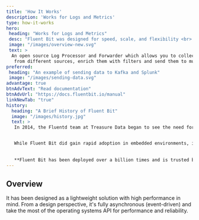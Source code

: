 ```yaml
---
title: 'How It Works'
description: 'Works for Logs and Metrics'
type: how-it-works
hero:
 heading: "Works for Logs and Metrics"
 desc: "Fluent Bit was designed for speed, scale, and flexibility <br> in a very lightweight, efficient package."
 image: "/images/overview-new.svg"
 text: >
  An open source Log Processor and Forwarder which allows you to collect any data like metrics and logs\
   from different sources, enrich them with filters and send them to multiple destinations. 
preferred:
 heading: "An example of sending data to Kafka and Splunk"
 image: "/images/sending-data.svg"
advantage: true
btnAdvText: "Read documentation"
btnAdvUrl: "https://docs.fluentbit.io/manual"
linkNewTab: "true"
history:
  heading: "A Brief History of Fluent Bit"
  image: "/images/history.jpg"
  text: >
   In 2014, the Fluentd team at Treasure Data began to see the need for a more lightweight log processor to be used in resource-constrained environments like embedded Linux and gateways.  The objective was to **provide all the speed, scale, and flexibility** of Fluentd in a smaller, more efficient footprint. The result was Fluent Bit.


   While Fluent Bit did gain rapid adoption in embedded environments, its lightweight, efficient design also made it attractive to those working across the cloud.  Features to support more inputs, filters, and outputs were added, and Fluent Bit quickly **became the industry standard unified logging layer** across all cloud and containerized environments.
   
   
   **Fluent Bit has been deployed over a billion times and is trusted by some of the world’s largest and most complex organizations.**
---
```


## Overview

It has been designed as a lightweight solution with high performance in mind. From a design perspective, it's fully asynchronous (event-driven) and take the most of the operating systems API for performance and reliability.
